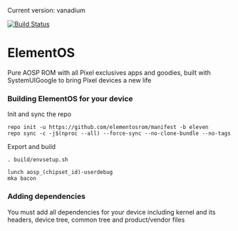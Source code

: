 Current version: vanadium

[![Build Status](https://img.shields.io/badge/build-passing-brightgreen.svg?style=flat)](https://github.com/elementosrom/manifest)

# ElementOS
Pure AOSP ROM with all Pixel exclusives apps and goodies, built with SystemUIGoogle to bring Pixel devices a new life

### Building ElementOS for your device
Init and sync the repo
```
repo init -u https://github.com/elementosrom/manifest -b eleven
repo sync -c -j$(nproc --all) --force-sync --no-clone-bundle --no-tags
```
Export and build
```
. build/envsetup.sh

lunch aosp_(chipset_id)-userdebug
mka bacon
```

### Adding dependencies
You must add all dependencies for your device including kernel and its headers, device tree, common tree and product/vendor files
